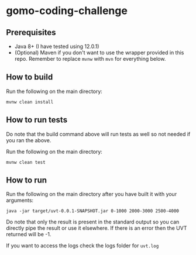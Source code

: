 # gomo-coding-challenge

## Prerequisites
- Java 8+ (I have tested using 12.0.1)
- (Optional) Maven if you don't want to use the wrapper provided in this repo. Remember
to replace `mvnw` with `mvn` for everything below.

## How to build
Run the following on the main directory:
```
mvnw clean install
```

## How to run tests
Do note that the build command above will run tests as well so not needed if you
ran the above.

Run the following on the main directory:
```
mvnw clean test
```

## How to run
Run the following on the main directory after you have built it with your arguments:
```
java -jar target/uvt-0.0.1-SNAPSHOT.jar 0-1000 2000-3000 2500-4000
```

Do note that only the result is present in the standard output so you can directly
pipe the result or use it elsewhere. If there is an error then the UVT returned
will be -1.

If you want to access the logs check the logs folder for `uvt.log`
